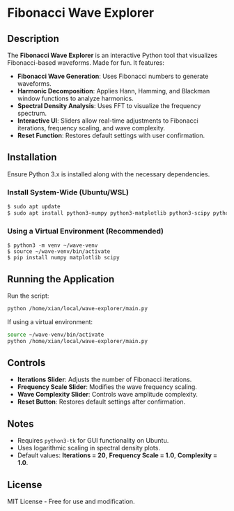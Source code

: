 # Fibonacci Wave Explorer

## Description
The **Fibonacci Wave Explorer** is an interactive Python tool that visualizes Fibonacci-based waveforms. Made for fun. It features:

- **Fibonacci Wave Generation**: Uses Fibonacci numbers to generate waveforms.
- **Harmonic Decomposition**: Applies Hann, Hamming, and Blackman window functions to analyze harmonics.
- **Spectral Density Analysis**: Uses FFT to visualize the frequency spectrum.
- **Interactive UI**: Sliders allow real-time adjustments to Fibonacci iterations, frequency scaling, and wave complexity.
- **Reset Function**: Restores default settings with user confirmation.

## Installation
Ensure Python 3.x is installed along with the necessary dependencies.

### Install System-Wide (Ubuntu/WSL)
```bash
$ sudo apt update
$ sudo apt install python3-numpy python3-matplotlib python3-scipy python3-tk
```

### Using a Virtual Environment (Recommended)
```bassh
$ python3 -m venv ~/wave-venv
$ source ~/wave-venv/bin/activate
$ pip install numpy matplotlib scipy
```

## Running the Application
Run the script:
```sh
python /home/xian/local/wave-explorer/main.py
```
If using a virtual environment:
```sh
source ~/wave-venv/bin/activate
python /home/xian/local/wave-explorer/main.py
```

## Controls
- **Iterations Slider**: Adjusts the number of Fibonacci iterations.
- **Frequency Scale Slider**: Modifies the wave frequency scaling.
- **Wave Complexity Slider**: Controls wave amplitude complexity.
- **Reset Button**: Restores default settings after confirmation.

## Notes
- Requires `python3-tk` for GUI functionality on Ubuntu.
- Uses logarithmic scaling in spectral density plots.
- Default values: **Iterations = 20**, **Frequency Scale = 1.0**, **Complexity = 1.0**.

## License
MIT License - Free for use and modification.
